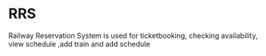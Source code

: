 # RRS
Railway Reservation System is used for ticketbooking, checking availability, view schedule ,add train and add schedule
